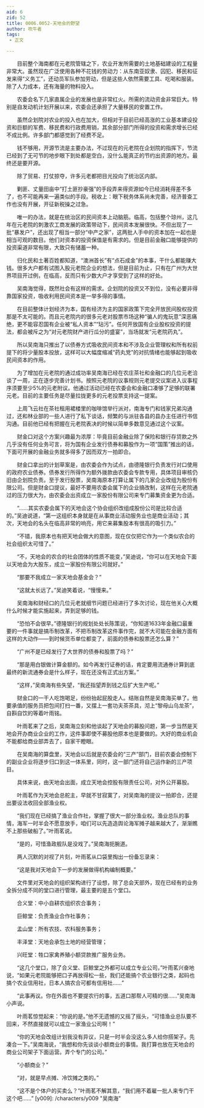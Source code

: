 ```yaml
---
aid: 6
zid: 52
title: 0006.0052-天地会的野望
author: 吹牛者
tags: 
 - 正文

---
```




　　目前整个海南都在元老院管辖之下，农业开发所需要的土地基础建设的工程量非常大。虽然现在广泛使用各种不花钱的劳动力：从东南亚奴隶、囚犯、移民和征发来得“义务工”，还动员军队参加劳动，但是这些人依然需要工具、吃喝和服装。除了人力成本，还有海量的物料投入。

　　农委会名下几家直属企业的发展也是非常红火。所需的流动资金非常巨大。特别是自发动机计划开展以来，农委会还承担了大量移民的安置工作。

　　虽然企划院对农业的投入也在加大，但相对于目前已经高涨的工业基本建设投资和巨额的军费、移民费和行政费用销，其余部分部门所得的投资和需求增长已经不成比例。许多部门都感觉到了经费不足。

　　钱不够用，开源节流是主要办法，不过现在的元老院在企划院的指挥下，节流已经到了无可节的地步眼下到处都是空白，没什么能真正的节约出资源的地方。最终还是要开源。

　　除了贸易、打仗掠夺，许多元老都把目光投向了统治区内部。

　　剿匪、丈量田亩中“打土匪抄豪强”的手段弄来得资源如今已经消耗得差不多了，也不可能再来一遍类似的手段。税收上：眼下税务体系尚未完善，经济普查工作也没有开展，开征新税操之过急。

　　唯一的办法，就是在统治区的民间资本上动脑筋。临高，包括整个琼州，这几年在元老院的刺激农工商发展的政策带动下，民间资本发展很快。不但出现了一批“暴发户”，还出现了相当一部分“中产之家”，这两批人手中的资本加在一起也是相当可观的数目。他们对资本的投资保值是有需求的。但是目前金融口能够提供的投资渠道非常有限，大致只有储蓄一种。

　　归化民和土著百姓都知道，“澳洲首长”有“点石成金”的本事，干什么都能赚大钱。很多大户都有试图入股元老院企业的想法，但是目前为止，只有在广州为大世界项目开过例，在临高，反而只有少数大户才享受到了这样的好处。

　　吴南海觉得，既然社会有这样的需求。企划院的投资又不到位，没有必要非得靠国家投资，吸收利用民间资本是一举多得的事情。

　　在目前整体计划经济为本，国有经济为主的国家政策下完全开放民间股权投资那是不太可能的。而且元老院内的很多元老对股票市场这种“骗人的鬼玩意”深恶痛绝，更不能容忍国有企业被“私人资本”“玷污”。任何开放国有企业股权投资的提法，都会被斥之为“对元老院财产进行瓜分的盛宴”，当场就发“元老院药丸”。

　　所以吴南海只推出了以债券方式吸收民间资本和不涉及企业管理权和所有权前提下的将少量股本投放，这样可以大幅度缩减“药丸党”的对抗情绪也能够起到吸收民间资本的作用。

　　为了增加在元老院的通过成功率吴南海已经在农庄茶社和金融口的几位元老洽谈了一周，正在逐步完善计划书。按照元老院的议事规则元老提交议案进入议事程序须要至少5%的元老附议。他通过活动已经在农委会和金融口凑够了足够的联署元老。目前的主要任务是尽量拉拢更多的元老投票支持这一提案。

　　上周飞云社在茶社租用裙楼里的咖啡馆举行派对，南海专门和钱家兄弟沟通过，还和林业部的一些人进行了私下谈话，频繁的与派驻各县的县办主任进行书信沟通。目前他已经有把握在元老院表决的时候以简单多数意见通过这个议案。

　　财金口对这个方案兴趣最为浓厚：毕竟目前金融业除了保险和银行存贷款之外几乎没有任何业务可言，将为国有企业发行债券和募股作为一项“国策”推出的话，下面可开展的金融业务就多得多了因而双方一拍即合。

　　财金口拿出的计划草案是，由农委会作为试点，由德隆银行负责发行对口使用的政府农业债券。债券发行所得作为额外拨款由农委会专款专用，具体项目审核仍旧由企划院负责。至于发行股票，吴南海原本打算让属下的几家企业改组为股份有限公司。但是财金口提议，最好不要用农委会属下的企业搞改制，这样在元老院通过的压力很大为，由农委会出资成立一家股份有限公司来专门募集资金更为合适。

　　“……其实农委会属下的天地会这个协会组织改组成股份公司是比较合适的。”吴迪说道，“第一这组织本身就是在从事商业活动服务业也是商业活动；其次，天地会的名头在临高非常的响亮，用它来募集股本有很高的吸引力。”

　　“不错，我原本也有把天地会做大的意图，现在仅仅把它作为一个类似农合的社会组织太可惜了。”

　　“不，天地会的农合的社会团体的性质不能变，”吴迪说，“你可以在天地会下面以天地会为大股东，成立一家股份有限公司就好。”

　　“那要不我成立一家天地会基金会？”

　　“这就太长远了。”吴迪笑着说，“慢慢来。”

　　吴南海和财经口的几位元老就细节问题已经进行了多次讨论，现在他关心大概什么时候才能实施起来，弄到足够的钱。

　　“恐怕不会很早。”德隆银行的规划处处长陈策说，“你知道1633年金融口最重要的一件事就是搞币制改革，不把币制改革这件事作完，就不大可能在金融方面有这样的大动作——到时候货币单位都变了，前面的债券和股票还怎么算？”

　　“广州不是已经发行了大世界的债券和股票了吗？”

　　“那是用白银做计算金额的。如今再发行证券的话，肯定要用流通券计算到底最终的新流通券会是什么样子，现在还没有正式出方案。”

　　“这样，”吴南海有些失望，“我还指望弄到钱之后扩大生产呢。”

　　财金口的一干人吃饱喝足，纷纷抬起屁股走人。结账自然是吴南海买单了。他要承值的服务员把包间打扫一番，又摆上一套功夫茶茶具，沏上“黎母山乌龙茶”，自斟自饮的等着叶雨铭。

　　叶雨茗来了之后，吴南海立刻和他谈起了天地会的募股问题，第一步当然是天地会开办商业企业的工作，这件事即使不募股他原本也是要做的。大好的商业机会不能都给商业部弄去了，自家干瞪眼。

　　在吴南海的算盘里，天地会以后就是农委会的“三产”部门，目前农委会控制下的副业企业将逐步归口到这一体系里，同时，这一部门还将自己运作新的三产项目。

　　具体来说，由天地会出面，成立天地会控股有限责任公司，对外公开募股。

　　叶雨茗作为天地会总舵主，早就不甘寂寞了，对吴南海的提议一拍即合，还提出要设法收回全部渔业权。

　　“我们现在已经搞了渔业合作社，掌握了很大一部分渔业权。渔业总队的事情，海军一时半会不愿意放手，咱们可以先造造舆论海军摊子越来越大了，渐渐瞧不上那些破船了。”叶雨茗说。

　　“是的，可惜渔政舰队是没戏了。”吴南海扼腕道。

　　两人沉默的对视了片刻，叶雨茗从口袋里掏出一份备忘录来：

　　“这是我对天地会下一步的发展做得机构编制概要。”

　　文件里对天地会的组织架构进行了设想，除了总会天部外，现在已经有的业务全拆分成不同的堂口进行管理，最主要的是五个堂口。

　　合义堂：中小自耕农组织农合事务；

　　巨鲸堂：负责渔业合作社事务；

　　孟山堂：所有农技、农科服务事务；

　　丰泽堂：天地会承包土地的经营管理；

　　兴旺堂：牲口家禽养殖小额贷款推广服务业务。

　　“这几个堂口，除了合义堂、巨鲸堂之外都可以成立专业公司，”叶雨茗兴奋地说，“如果元老院能够把口子再放得松一些，我们还能搞个农业银行之类，起码也搞个农业信用社，日本人搞农合可都有信用社……”

　　“此事再议。你在外面也不要提农行的事，五道口那帮人可精的很……”吴南海小声说。

　　叶雨茗惊觉起来：“你说的是。”他不无遗憾的又摇了摇头，“可惜渔业总队要不回来，不然直接就可以成立一家渔业公司啊！”

　　“你的天地会改组计划我没有异议，只是一时半会没这么多人给你搭架子。先凑合一下。”吴南海说，“我想和你先谈谈小额商业的事情。我打算也放在天地会的商业公司架子下面运营。弄个专门的公司。”

　　“小额商业？”

　　“对，就是早点摊、冷饮摊之类的。”

　　“这不是个体户的买卖么？”叶雨茗不解其意，“我们用不着雇一批人来专门干这个吧……”
[y009]: /characters/y009 "吴南海"


